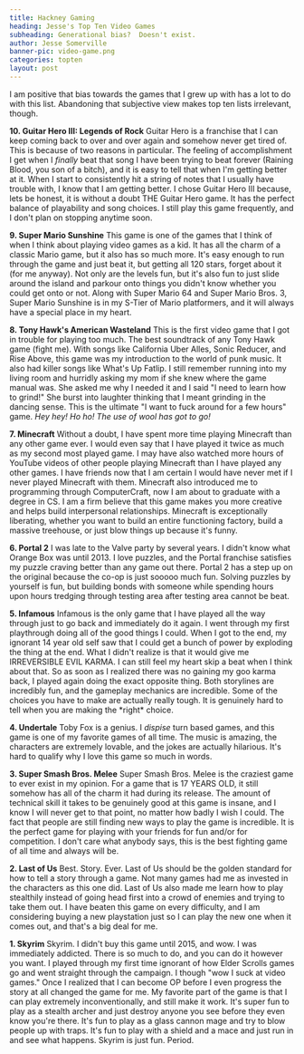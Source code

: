 ```yaml
---
title: Hackney Gaming
heading: Jesse's Top Ten Video Games
subheading: Generational bias?  Doesn't exist.
author: Jesse Somerville
banner-pic: video-game.png
categories: topten
layout: post
---
```



I am positive that bias towards the games that I grew up with has a lot to do with this list.  Abandoning that subjective view makes top ten lists irrelevant, though.

**10. Guitar Hero III: Legends of Rock**
Guitar Hero is a franchise that I can keep coming back to over and over again and somehow never get tired of.  This is because of two reasons in particular.  The feeling of accomplishment I get when I *finally* beat that song I have been trying to beat forever (Raining Blood, you son of a bitch), and it is easy to tell that when I'm getting better at it.  When I start to consistently hit a string of notes that I usually have trouble with, I know that I am getting better.  I chose Guitar Hero III because, lets be honest, it is without a doubt THE Guitar Hero game.  It has the perfect balance of playability and song choices.  I still play this game frequently, and I don't plan on stopping anytime soon.

**9. Super Mario Sunshine**
This game is one of the games that I think of when I think about playing video games as a kid.  It has all the charm of a classic Mario game, but it also has so much more.  It's easy enough to run through the game and just beat it, but getting all 120 stars, forget about it (for me anyway).  Not only are the levels fun, but it's also fun to just slide around the island and parkour onto things you didn't know whether you could get onto or not.  Along with Super Mario 64 and Super Mario Bros. 3, Super Mario Sunshine is in my S-Tier of Mario platformers, and it will always have a special place in my heart.

**8. Tony Hawk's American Wasteland**
This is the first video game that I got in trouble for playing too much.  The best soundtrack of any Tony Hawk game (fight me). With songs like California Uber Alles, Sonic Reducer, and Rise Above, this game was my introduction to the world of punk music.  It also had killer songs like What's Up Fatlip.  I still remember running into my living room and hurridly asking my mom if she knew where the game manual was.  She asked me why I needed it and I said "I need to learn how to grind!"  She burst into laughter thinking that I meant grinding in the dancing sense.  This is the ultimate "I want to fuck around for a few hours" game.  *Hey hey! Ho ho! The use of wool has got to go!*

**7. Minecraft**
Without a doubt, I have spent more time playing Minecraft than any other game ever.  I would even say that I have played it twice as much as my second most played game.  I may have also watched more hours of YouTube videos of other people playing Minecraft than I have played any other games. I have friends now that I am certain I would have never met if I never played Minecraft with them.  Minecraft also introduced me to programming through ComputerCraft, now I am about to graduate with a degree in CS.  I am a firm believe that this game makes you more creative and helps build interpersonal relationships.  Minecraft is exceptionally liberating, whether you want to build an entire functioning factory, build a massive treehouse, or just blow things up because it's funny.

**6. Portal 2**
I was late to the Valve party by several years.  I didn't know what Orange Box was until 2013.  I love puzzles, and the Portal franchise satisfies my puzzle craving better than any game out there.  Portal 2 has a step up on the original because the co-op is just sooooo much fun.  Solving puzzles by yourself is fun, but building bonds with someone while spending hours upon hours tredging through testing area after testing area cannot be beat.

**5. Infamous**
Infamous is the only game that I have played all the way through just to go back and immediately do it again.  I went through my first playthrough doing all of the good things I could.  When I got to the end, my ignorant 14 year old self saw that I could get a bunch of power by exploding the thing at the end.  What I didn't realize is that it would give me IRREVERSIBLE EVIL KARMA.  I can still feel my heart skip a beat when I think about that.  So as soon as I realized there was no gaining my goo karma back, I played again doing the exact opposite thing.  Both storylines are incredibly fun, and the gameplay mechanics are incredible.  Some of the choices you have to make are actually really tough.  It is genuinely hard to tell when you are making the \*right\* choice.

**4. Undertale**
Toby Fox is a genius.  I *dispise* turn based games, and this game is one of my favorite games of all time.  The music is amazing, the characters are extremely lovable, and the jokes are actually hilarious.  It's hard to qualify why I love this game so much in words.

**3. Super Smash Bros. Melee**
Super Smash Bros. Melee is the craziest game to ever exist in my opinion.  For a game that is 17 YEARS OLD, it still somehow has all of the charm it had during its release.  The amount of technical skill it takes to be genuinely good at this game is insane, and I know I will never get to that point, no matter how badly I wish I could.  The fact that people are still finding new ways to play the game is incredible.  It is the perfect game for playing with your friends for fun and/or for competition.  I don't care what anybody says, this is the best fighting game of all time and always will be.

**2. Last of Us**
Best. Story. Ever.  Last of Us should be the golden standard for how to tell a story through a game.  Not many games had me as invested in the characters as this one did.  Last of Us also made me learn how to play stealthily instead of going head first into a crowd of enemies and trying to take them out.  I have beaten this game on every difficulty, and I am considering buying a new playstation just so I can play the new one when it comes out, and that's a big deal for me.

**1. Skyrim**
Skyrim. I didn't buy this game until 2015, and wow.  I was immediately addicted.  There is so much to do, and you can do it however you want.  I played through my first time ignorant of how Elder Scrolls games go and went straight through the campaign.  I though "wow I suck at video games."  Once I realized that I can become OP before I even progress the story at all changed the game for me.  My favorite part of the game is that I can play extremely inconventionally, and still make it work.  It's super fun to play as a stealth archer and just destroy anyone you see before they even know you're there.  It's fun to play as a glass cannon mage and try to blow people up with traps.  It's fun to play with a shield and a mace and just run in and see what happens.  Skyrim is just fun.  Period.
